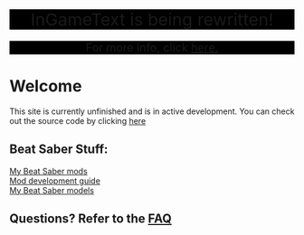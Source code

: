 <div style="background-color: black; text-align: center; font-size:30px">InGameText is being rewritten!</div>

<div style="background-color: black; text-align: center; font-size:20px">

<p>For more info, click
<a href="https://cgray1234.github.io/bs-stuff/mods.html">here.</a>
</p>
</div>

# Welcome
This site is currently unfinished and is in active development. You can check out the source code by clicking [here](https://github.com/CGray1234/cgray1234.github.io)
<br/>

## Beat Saber Stuff:
[My Beat Saber mods](./bs-stuff/mods.md)  
[Mod development guide](./bs-stuff/making-quest-mods/getting-started.md)  
[My Beat Saber models](./bs-models/models.md)
<br/>
## Questions? Refer to the [FAQ](./FAQ.md)